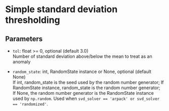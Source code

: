 # Simple standard deviation thresholding

## Parameters

- `tol`: float >= 0, optional (default 3.0)  
  Number of standard deviation above/below the mean to treat as an anomaly

- `random_state`: int, RandomState instance or None, optional (default None)  
  If int, random_state is the seed used by the random number generator;
  If RandomState instance, random_state is the random number generator;
  If None, the random number generator is the RandomState instance used by `np.random`.
  Used when `svd_solver == 'arpack' or svd_solver == 'randomized'`.

